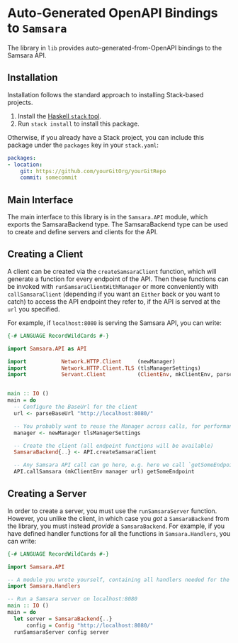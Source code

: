 # Auto-Generated OpenAPI Bindings to `Samsara`

The library in `lib` provides auto-generated-from-OpenAPI bindings to the Samsara API.

## Installation

Installation follows the standard approach to installing Stack-based projects.

1. Install the [Haskell `stack` tool](http://docs.haskellstack.org/en/stable/README).
2. Run `stack install` to install this package.

Otherwise, if you already have a Stack project, you can include this package under the `packages` key in your `stack.yaml`:
```yaml
packages:
- location:
    git: https://github.com/yourGitOrg/yourGitRepo
    commit: somecommit
```

## Main Interface

The main interface to this library is in the `Samsara.API` module, which exports the SamsaraBackend type. The SamsaraBackend
type can be used to create and define servers and clients for the API.

## Creating a Client

A client can be created via the `createSamsaraClient` function, which will generate a function for every endpoint of the API.
Then these functions can be invoked with `runSamsaraClientWithManager` or more conveniently with `callSamsaraClient`
(depending if you want an `Either` back or you want to catch) to access the API endpoint they refer to, if the API is served
at the `url` you specified.

For example, if `localhost:8080` is serving the Samsara API, you can write:

```haskell
{-# LANGUAGE RecordWildCards #-}

import Samsara.API as API

import           Network.HTTP.Client     (newManager)
import           Network.HTTP.Client.TLS (tlsManagerSettings)
import           Servant.Client          (ClientEnv, mkClientEnv, parseBaseUrl)


main :: IO ()
main = do
  -- Configure the BaseUrl for the client
  url <- parseBaseUrl "http://localhost:8080/"

  -- You probably want to reuse the Manager across calls, for performance reasons
  manager <- newManager tlsManagerSettings

  -- Create the client (all endpoint functions will be available)
  SamsaraBackend{..} <- API.createSamsaraClient

  -- Any Samsara API call can go here, e.g. here we call `getSomeEndpoint`
  API.callSamsara (mkClientEnv manager url) getSomeEndpoint
```

## Creating a Server

In order to create a server, you must use the `runSamsaraServer` function. However, you unlike the client, in which case you *got* a `SamsaraBackend`
from the library, you must instead *provide* a `SamsaraBackend`. For example, if you have defined handler functions for all the
functions in `Samsara.Handlers`, you can write:

```haskell
{-# LANGUAGE RecordWildCards #-}

import Samsara.API

-- A module you wrote yourself, containing all handlers needed for the SamsaraBackend type.
import Samsara.Handlers

-- Run a Samsara server on localhost:8080
main :: IO ()
main = do
  let server = SamsaraBackend{..}
      config = Config "http://localhost:8080/"
  runSamsaraServer config server
```
